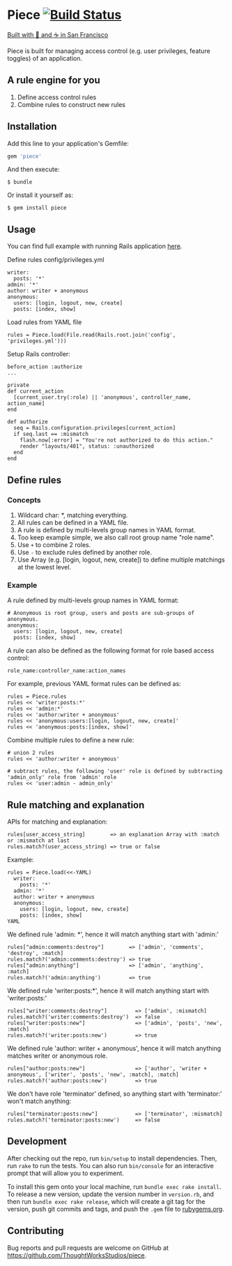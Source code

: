 # Piece [![Build Status](https://snap-ci.com/ThoughtWorksStudios/piece/branch/master/build_image)](https://snap-ci.com/ThoughtWorksStudios/piece/branch/master)

[Built with :yellow_heart: and :coffee: in San Francisco](http://thoughtworks.com/mingle/team)

Piece is built for managing access control (e.g. user privileges, feature toggles) of an application.

## A rule engine for you

1. Define access control rules
2. Combine rules to construct new rules

## Installation

Add this line to your application's Gemfile:

```ruby
gem 'piece'
```

And then execute:

    $ bundle

Or install it yourself as:

    $ gem install piece

## Usage

You can find full example with running Rails application [here](https://github.com/xli/piece-blog).

Define rules config/privileges.yml

    writer:
      posts: '*'
    admin: '*'
    author: writer + anonymous
    anonymous:
      users: [login, logout, new, create]
      posts: [index, show]

Load rules from YAML file

    rules = Piece.load(File.read(Rails.root.join('config', 'privileges.yml')))

Setup Rails controller:

    before_action :authorize
    ...

    private
    def current_action
      [current_user.try(:role) || 'anonymous', controller_name, action_name]
    end

    def authorize
      seq = Rails.configuration.privileges[current_action]
      if seq.last == :mismatch
        flash.now[:error] = "You're not authorized to do this action."
        render "layouts/401", status: :unauthorized
      end
    end

## Define rules

### Concepts

1. Wildcard char: *, matching everything.
2. All rules can be defined in a YAML file.
3. A rule is defined by multi-levels group names in YAML format.
4. Too keep example simple, we also call root group name "role name".
5. Use `+` to combine 2 roles.
6. Use `-` to exclude rules defined by another role.
7. Use Array (e.g. [login, logout, new, create]) to define multiple matchings at the lowest level.

### Example

A rule defined by multi-levels group names in YAML format:

    # Anonymous is root group, users and posts are sub-groups of anonymous.
    anonymous:
      users: [login, logout, new, create]
      posts: [index, show]

A rule can also be defined as the following format for role based access control:

    role_name:controller_name:action_names

For example, previous YAML format rules can be defined as:

    rules = Piece.rules
    rules << 'writer:posts:*'
    rules << 'admin:*'
    rules << 'author:writer + anonymous'
    rules << 'anonymous:users:[login, logout, new, create]'
    rules << 'anonymous:posts:[index, show]'

Combine multiple rules to define a new rule:

    # union 2 rules
    rules << 'author:writer + anonymous'

    # subtract rules, the following 'user' role is defined by subtracting 'admin_only' role from 'admin' role
    rules << 'user:admin - admin_only'

## Rule matching and explanation

APIs for matching and explanation:

    rules[user_access_string]        => an explanation Array with :match or :mismatch at last
    rules.match?(user_access_string) => true or false

Example:

    rules = Piece.load(<<-YAML)
      writer:
        posts: '*'
      admin: '*'
      author: writer + anonymous
      anonymous:
        users: [login, logout, new, create]
        posts: [index, show]
    YAML

We defined rule 'admin: *', hence it will match anything start with 'admin:'

    rules["admin:comments:destroy"]        => ['admin', 'comments', 'destroy', :match]
    rules.match?('admin:comments:destroy') => true
    rules["admin:anything"]                => ['admin', 'anything', :match]
    rules.match?('admin:anything')         => true

We defined rule 'writer:posts:*', hence it will match anything start with 'writer:posts:'

    rules["writer:comments:destroy"]         => ['admin', :mismatch]
    rules.match?('writer:comments:destroy')  => false
    rules["writer:posts:new"]                => ['admin', 'posts', 'new', :match]
    rules.match?('writer:posts:new')         => true

We defined rule 'author: writer + anonymous', hence it will match anything matches writer or anonymous role.

    rules["author:posts:new"]                => ['author', 'writer + anonymous', ['writer', 'posts', 'new', :match], :match]
    rules.match?('author:posts:new')         => true

We don't have role 'terminator' defined, so anything start with 'terminator:' won't match anything:

    rules["terminator:posts:new"]            => ['terminator', :mismatch]
    rules.match?('terminator:posts:new')     => false

## Development

After checking out the repo, run `bin/setup` to install dependencies. Then, run `rake` to run the tests. You can also run `bin/console` for an interactive prompt that will allow you to experiment.

To install this gem onto your local machine, run `bundle exec rake install`. To release a new version, update the version number in `version.rb`, and then run `bundle exec rake release`, which will create a git tag for the version, push git commits and tags, and push the `.gem` file to [rubygems.org](https://rubygems.org).

## Contributing

Bug reports and pull requests are welcome on GitHub at https://github.com/ThoughtWorksStudios/piece.
